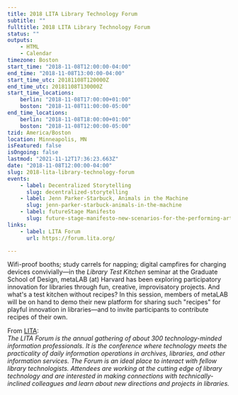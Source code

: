 ```yaml
---
title: 2018 LITA Library Technology Forum
subtitle: ""
fulltitle: 2018 LITA Library Technology Forum
status: ""
outputs:
    - HTML
    - Calendar
timezone: Boston
start_time: "2018-11-08T12:00:00-04:00"
end_time: "2018-11-08T13:00:00-04:00"
start_time_utc: 20181108T120000Z
end_time_utc: 20181108T130000Z
start_time_locations:
    berlin: "2018-11-08T17:00:00+01:00"
    boston: "2018-11-08T11:00:00-05:00"
end_time_locations:
    berlin: "2018-11-08T18:00:00+01:00"
    boston: "2018-11-08T12:00:00-05:00"
tzid: America/Boston
location: Minneapolis, MN
isFeatured: false
isOngoing: false
lastmod: "2021-11-12T17:36:23.663Z"
date: "2018-11-08T12:00:00-04:00"
slug: 2018-lita-library-technology-forum
events:
    - label: Decentralized Storytelling
      slug: decentralized-storytelling
    - label: Jenn Parker-Starbuck, Animals in the Machine
      slug: jenn-parker-starbuck-animals-in-the-machine
    - label: futureStage Manifesto
      slug: future-stage-manifesto-new-scenarios-for-the-performing-arts
links:
    - label: LITA Forum
      url: https://forum.lita.org/

---
```

Wifi-proof booths; study carrels for napping; digital campfires for charging devices convivially—in the *Library Test Kitchen* seminar at the Graduate School of Design, metaLAB (at) Harvard has been exploring participatory innovation for libraries through fun, creative, improvisatory projects. And what's a test kitchen without recipes? In this session, members of metaLAB will be on hand to demo their new platform for sharing such "recipes" for playful innovation in libraries—and to invite participants to contribute recipes of their own.

From [LITA](https://forum.lita.org/about/):<br />
*The LITA Forum is the annual gathering of about 300 technology-minded information professionals. It is the conference where technology meets the practicality of daily information operations in archives, libraries, and other information services. The Forum is an ideal place to interact with fellow library technologists. Attendees are working at the cutting edge of library technology and are interested in making connections with technically-inclined colleagues and learn about new directions and projects in libraries.*